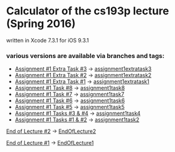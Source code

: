# Calculator of the cs193p lecture (Spring 2016)

written in Xcode 7.3.1 for iOS 9.3.1

### various versions are available via branches and tags:

+ [Assignment #1 Extra Task #3](http://cs193p.m2m.at/cs193p-assignment-1-extra-task-3-winter-2016/) -> [assignment1extratask3](https://github.com/m2mtech/calculator-2016/tree/assignment1extratask3)
+ [Assignment #1 Extra Task #2](http://cs193p.m2m.at/cs193p-assignment-1-extra-task-2-winter-2016/) -> [assignment1extratask2](https://github.com/m2mtech/calculator-2016/tree/assignment1extratask2)
+ [Assignment #1 Extra Task #1](http://cs193p.m2m.at/cs193p-assignment-1-extra-task-1-winter-2016/) -> [assignment1extratask1](https://github.com/m2mtech/calculator-2016/tree/assignment1extratask1)
+ [Assignment #1 Task #8](http://cs193p.m2m.at/cs193p-assignment-1-task-8-winter-2016/) -> [assignment1task8](https://github.com/m2mtech/calculator-2016/tree/assignment1task8)
+ [Assignment #1 Task #7](http://cs193p.m2m.at/cs193p-assignment-1-task-7-winter-2016/) -> [assignment1task7](https://github.com/m2mtech/calculator-2016/tree/assignment1task7)
+ [Assignment #1 Task #6](http://cs193p.m2m.at/cs193p-assignment-1-task-6-winter-2016/) -> [assignment1task6](https://github.com/m2mtech/calculator-2016/tree/assignment1task6)
+ [Assignment #1 Task #5](http://cs193p.m2m.at/cs193p-assignment-1-task-5-winter-2016/) -> [assignment1task5](https://github.com/m2mtech/calculator-2016/tree/assignment1task5)
+ [Assignment #1 Tasks #3 & #4](http://cs193p.m2m.at/cs193p-assignment-1-task-3-4-winter-2016/) -> [assignment1task4](https://github.com/m2mtech/calculator-2016/tree/assignment1task4)
+ [Assignment #1 Tasks #1 & #2](http://cs193p.m2m.at/cs193p-assignment-1-task-1-2-winter-2016/) -> [assignment1task2](https://github.com/m2mtech/calculator-2016/tree/assignment1task2)

[End of Lecture #2](http://cs193p.m2m.at/cs193p-lecture-2-applying-mvc-winter-2016) -> [EndOfLecture2](https://github.com/m2mtech/calculator-2016/tree/EndOfLecture2)

[End of Lecture #1](http://cs193p.m2m.at/cs193p-lecture-1-course-overview-introduction-ios-xcode-swift-spring-2016) -> [EndOfLecture1](https://github.com/m2mtech/calculator-2016/tree/EndOfLecture1)
